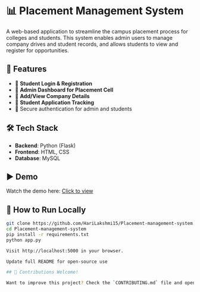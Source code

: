 # 📊 Placement Management System

A web-based application to streamline the campus placement process for colleges and students. This system enables admin users to manage company drives and student records, and allows students to view and register for opportunities.


## 🎯 Features

- 👤 **Student Login & Registration**
- 🏢 **Admin Dashboard for Placement Cell**
- 📝 **Add/View Company Details**
- 📄 **Student Application Tracking**
- 🔐 Secure authentication for admin and students


## 🛠️ Tech Stack

- **Backend**: Python (Flask)
- **Frontend**: HTML, CSS
- **Database**: MySQL


## ▶️ Demo

Watch the demo here: [Click to view](https://drive.google.com/file/d/18DaxC19SmUd5tZ9O0Tv--3HU1oCX0rtJ/view?usp=drive_link)


## 🚀 How to Run Locally

```bash
git clone https://github.com/HariLakshmi15/Placement-management-system.git
cd Placement-management-system
pip install -r requirements.txt
python app.py

Visit http://localhost:5000 in your browser.

Update full README for open-source use

## 🤝 Contributions Welcome!

Want to improve this project? Check the `CONTRIBUTING.md` file and open a pull request!

